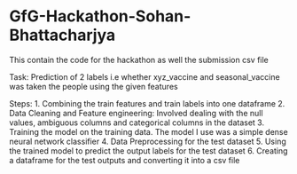 # GfG-Hackathon-Sohan-Bhattacharjya
This contain the code for the hackathon as well the submission csv file

Task: Prediction of 2 labels i.e whether xyz_vaccine and seasonal_vaccine was taken the people using the given features

Steps: 1. Combining the train features and train labels into one dataframe
       2. Data Cleaning and Feature engineering: Involved dealing with the null values, ambiguous columns and categorical columns in the dataset
       3. Training the model on the training data. The model I use was a simple dense neural network classifier
       4. Data Preprocessing for the test dataset 
       5. Using the trained model to predict the output labels for the test dataset
       6. Creating a dataframe for the test outputs and converting it into a csv file
